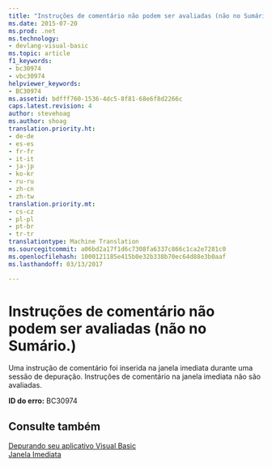 ```yaml
---
title: "Instruções de comentário não podem ser avaliadas (não no Sumário) | Documentos do Microsoft"
ms.date: 2015-07-20
ms.prod: .net
ms.technology:
- devlang-visual-basic
ms.topic: article
f1_keywords:
- bc30974
- vbc30974
helpviewer_keywords:
- BC30974
ms.assetid: bdfff760-1536-4dc5-8f81-68e6f8d2266c
caps.latest.revision: 4
author: stevehoag
ms.author: shoag
translation.priority.ht:
- de-de
- es-es
- fr-fr
- it-it
- ja-jp
- ko-kr
- ru-ru
- zh-cn
- zh-tw
translation.priority.mt:
- cs-cz
- pl-pl
- pt-br
- tr-tr
translationtype: Machine Translation
ms.sourcegitcommit: a06bd2a17f1d6c7308fa6337c866c1ca2e7281c0
ms.openlocfilehash: 1000121185e415b0e32b338b70ec64d88e3b0aaf
ms.lasthandoff: 03/13/2017

---
```

# <a name="comment-statements-cannot-be-evaluated-not-in-toc"></a>Instruções de comentário não podem ser avaliadas (não no Sumário.)
Uma instrução de comentário foi inserida na janela imediata durante uma sessão de depuração. Instruções de comentário na janela imediata não são avaliadas.  
  
 **ID do erro:** BC30974  
  
## <a name="see-also"></a>Consulte também  
 [Depurando seu aplicativo Visual Basic](../../visual-basic/developing-apps/debugging.md)   
 [Janela Imediata](https://docs.microsoft.com/visualstudio/ide/reference/immediate-window)
